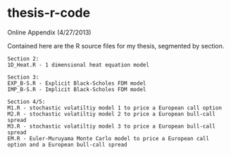 thesis-r-code
=============

Online Appendix (4/27/2013)

Contained here are the R source files for my thesis, segmented by section.

~~~~~~~~~~~~~~~
Section 2:
1D_Heat.R - 1 dimensional heat equation model

Section 3:
EXP_B-S.R - Explicit Black-Scholes FDM model
IMP_B-S.R - Implicit Black-Scholes FDM model

Section 4/5:
M1.R - stochastic volatiltiy model 1 to price a European call option
M2.R - stochastic volatiltiy model 2 to price a European bull-call spread
M3.R - stochastic volatiltiy model 3 to price a European bull-call spread
EM.R - Euler-Muruyama Monte Carlo model to price a European call option and a European bull-call spread


